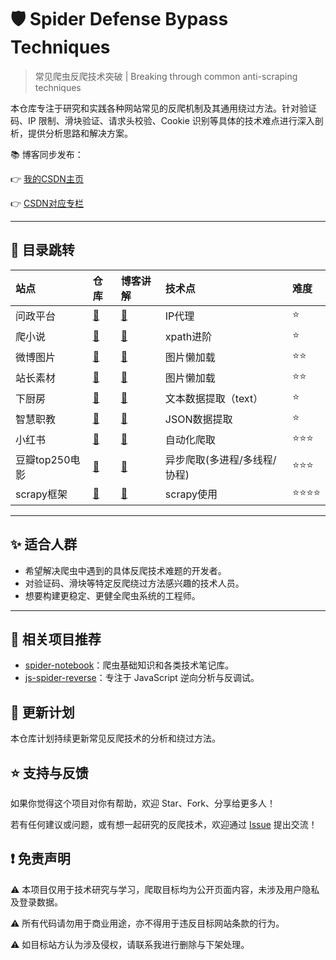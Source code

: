 # 🛡️ Spider Defense Bypass Techniques

> 常见爬虫反爬技术突破 | Breaking through common anti-scraping techniques

本仓库专注于研究和实践各种网站常见的反爬机制及其通用绕过方法。针对验证码、IP 限制、滑块验证、请求头校验、Cookie
识别等具体的技术难点进行深入剖析，提供分析思路和解决方案。

📚 博客同步发布：

👉 [我的CSDN主页](https://blog.csdn.net/2401_87328929)

👉 [CSDN对应专栏](https://blog.csdn.net/2401_87328929/category_12970268.html)


--- 

## 🚅 目录跳转

| 站点         | 仓库                                                                                                                                                                                                        | 博客讲解                                                                | 技术点              | 难度  |
|:-----------|:----------------------------------------------------------------------------------------------------------------------------------------------------------------------------------------------------------|:--------------------------------------------------------------------|:-----------------|:----|
| 问政平台       | [📁](https://github.com/Annyfee/spider-defense-bypass/blob/main/IP%E4%BB%A3%E7%90%86/%E9%97%AE%E6%94%BF%E5%B9%B3%E5%8F%B0.py)                                                                             | [📖](https://blog.csdn.net/2401_87328929/article/details/148193001) | IP代理             | ⭐   |
| 爬小说        | [📁](https://github.com/Annyfee/spider-defense-bypass/blob/main/xpath%E8%BF%9B%E9%98%B6/%E7%88%AC%E5%B0%8F%E8%AF%B4.py)                                                                                   | [📖](https://blog.csdn.net/2401_87328929/article/details/148098889) | xpath进阶          | ⭐   |
| 微博图片       | [📁](https://github.com/Annyfee/spider-defense-bypass/blob/main/%E5%9B%BE%E7%89%87%E6%87%92%E5%8A%A0%E8%BD%BD/%E5%BE%AE%E5%8D%9A%E5%9B%BE%E7%89%87.py)                                                    | [📖](https://blog.csdn.net/2401_87328929/article/details/148170374) | 图片懒加载            | ⭐⭐  |
| 站长素材       | [📁](https://github.com/Annyfee/spider-defense-bypass/blob/main/%E5%9B%BE%E7%89%87%E6%87%92%E5%8A%A0%E8%BD%BD/%E7%AB%99%E9%95%BF%E7%B4%A0%E6%9D%90.py)                                                    | [📖](https://blog.csdn.net/2401_87328929/article/details/148123963) | 图片懒加载            | ⭐⭐  |
| 下厨房        | [📁](https://github.com/Annyfee/spider-defense-bypass/blob/main/%E7%88%AC%E5%8F%96text%26json%E5%9E%8B%E6%95%B0%E6%8D%AE/%E4%B8%8B%E5%8E%A8%E6%88%BF-text.py)                                             | [📖](https://blog.csdn.net/2401_87328929/article/details/148074149) | 文本数据提取（text）     | ⭐   |
| 智慧职教       | [📁](https://github.com/Annyfee/spider-defense-bypass/blob/main/%E7%88%AC%E5%8F%96text%26json%E5%9E%8B%E6%95%B0%E6%8D%AE/%E6%99%BA%E6%85%A7%E8%81%8C%E6%95%99-json.py)                                    | [📖](https://blog.csdn.net/2401_87328929/article/details/148046380) | JSON数据提取         | ⭐   |
| 小红书        | [📁](https://github.com/Annyfee/spider-defense-bypass/tree/main/%E8%87%AA%E5%8A%A8%E5%8C%96%E7%88%AC%E8%99%AB/%E5%B0%8F%E7%BA%A2%E4%B9%A6%E7%AC%94%E8%AE%B0%E8%87%AA%E5%8A%A8%E5%8C%96%E9%87%87%E9%9B%86) | [📖](https://blog.csdn.net/2401_87328929/article/details/149253153) | 自动化爬取            | ⭐⭐⭐ |
| 豆瓣top250电影 | [📁](https://github.com/Annyfee/spider-defense-bypass/tree/main/%E5%BC%82%E6%AD%A5%E7%88%AC%E8%99%AB)                                                                                                     | [📖](https://blog.csdn.net/2401_87328929/article/details/149298713) | 异步爬取(多进程/多线程/协程) | ⭐⭐⭐ |
| scrapy框架   | [📁](https://github.com/Annyfee/spider-defense-bypass/tree/main/scrapy%E6%A1%86%E6%9E%B6)                                                                                                     | [📖](https://blog.csdn.net/2401_87328929/article/details/149533074) | scrapy使用         | ⭐⭐⭐⭐ |

--- 

## ✨ 适合人群

- 希望解决爬虫中遇到的具体反爬技术难题的开发者。
- 对验证码、滑块等特定反爬绕过方法感兴趣的技术人员。
- 想要构建更稳定、更健全爬虫系统的工程师。

---


## 📌 相关项目推荐

- [spider-notebook](https://github.com/Annyfee/spider-notebook)：爬虫基础知识和各类技术笔记库。
- [js-spider-reverse](https://github.com/Annyfee/js-spider-reverse)：专注于 JavaScript 逆向分析与反调试。

## 🧭 更新计划

本仓库计划持续更新常见反爬技术的分析和绕过方法。

## ⭐️ 支持与反馈

如果你觉得这个项目对你有帮助，欢迎 Star、Fork、分享给更多人！

若有任何建议或问题，或有想一起研究的反爬技术，欢迎通过 [Issue](https://github.com/Annyfee/spider-defense-bypass/issues)
提出交流！

## ❗ 免责声明

⚠️ 本项目仅用于技术研究与学习，爬取目标均为公开页面内容，未涉及用户隐私及登录数据。

⚠️ 所有代码请勿用于商业用途，亦不得用于违反目标网站条款的行为。

⚠️ 如目标站方认为涉及侵权，请联系我进行删除与下架处理。